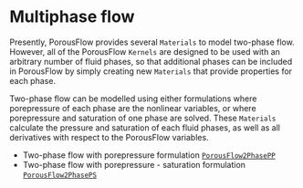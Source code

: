 # Multiphase flow

Presently, PorousFlow provides several `Materials` to model two-phase flow. However,
all of the PorousFlow `Kernels` are designed to be used with an arbitrary number of
fluid phases, so that additional phases can be included in PorousFlow by simply creating
new `Materials` that provide properties for each phase.

Two-phase flow can be modelled using either formulations where porepressure of
each phase are the nonlinear variables, or where porepressure and saturation of
one phase are solved. These `Materials` calculate the pressure and saturation of each
fluid phases, as well as all derivatives with respect to the PorousFlow variables.

- Two-phase flow with porepressure formulation [`PorousFlow2PhasePP`](/PorousFlow2PhasePP.md)
- Two-phase flow with porepressure - saturation formulation [`PorousFlow2PhasePS`](/PorousFlow2PhasePS.md)
